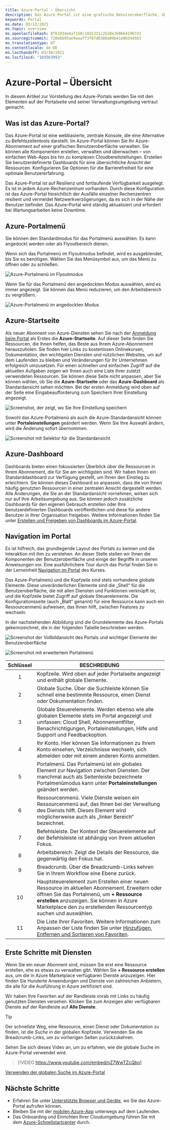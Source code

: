 ```yaml
---
title: Azure-Portal – Übersicht
description: Das Azure-Portal ist eine grafische Benutzeroberfläche, über die Sie Azure-Dienste verwalten können. Erfahren Sie, wie Sie im Azure-Portal navigieren und Ressourcen suchen können.
keywords: Portal
ms.date: 03/12/2021
ms.topic: overview
ms.openlocfilehash: 8f61934e6af150c18d1331c2b28e2686641967d1
ms.sourcegitcommit: f28ebb95ae9aaaff3f87d8388a09b41e0b3445b5
ms.translationtype: HT
ms.contentlocale: de-DE
ms.lasthandoff: 03/30/2021
ms.locfileid: "103563993"
---
```

# <a name="azure-portal-overview"></a>Azure-Portal – Übersicht

In diesem Artikel zur Vorstellung des Azure-Portals werden Sie mit den Elementen auf der Portalseite und seiner Verwaltungsumgebung vertraut gemacht.

## <a name="what-is-the-azure-portal"></a>Was ist das Azure-Portal?

Das Azure-Portal ist eine webbasierte, zentrale Konsole, die eine Alternative zu Befehlszeilentools darstellt. Im Azure-Portal können Sie Ihr Azure-Abonnement auf einer grafischen Benutzeroberfläche verwalten. Sie können alle Komponenten erstellen, verwalten und überwachen – von einfachen Web-Apps bis hin zu komplexen Cloudbereitstellungen. Erstellen Sie benutzerdefinierte Dashboards für eine übersichtliche Ansicht der Ressourcen. Konfigurieren Sie Optionen für die Barrierefreiheit für eine optimale Benutzererfahrung.

Das Azure-Portal ist auf Resilienz und fortlaufende Verfügbarkeit ausgelegt. Es ist in jedem Azure-Rechenzentrum vorhanden. Durch diese Konfiguration ist das Azure-Portal hinsichtlich der Ausfälle einzelner Rechenzentren resilient und vermeidet Netzwerkverzögerungen, da es sich in der Nähe der Benutzer befindet. Das Azure-Portal wird ständig aktualisiert und erfordert bei Wartungsarbeiten keine Downtime.

## <a name="azure-portal-menu"></a>Azure-Portalmenü

Sie können den Standardmodus für das Portalmenü auswählen. Es kann angedockt werden oder als Flyoutbereich dienen.

Wenn sich das Portalmenü im Flyoutmodus befindet, wird es ausgeblendet, bis Sie es benötigen. Wählen Sie das Menüsymbol aus, um das Menü zu öffnen oder zu schließen.

![Azure-Portalmenü im Flyoutmodus](./media/azure-portal-overview/azure-portal-overview-portal-menu-flyout.png)

Wenn Sie für das Portalmenü den angedockten Modus auswählen, wird es immer angezeigt. Sie können das Menü reduzieren, um den Arbeitsbereich zu vergrößern.

![Azure-Portalmenü im angedockten Modus](./media/azure-portal-overview/azure-portal-overview-portal-menu-expandcollapse.png)

## <a name="azure-home"></a>Azure-Startseite

Als neuer Abonnent von Azure-Diensten sehen Sie nach der [Anmeldung beim Portal](https://portal.azure.com) als Erstes die **Azure-Startseite**. Auf dieser Seite finden Sie Ressourcen, die Ihnen helfen, das Beste aus Ihrem Azure-Abonnement herauszuholen. Sie finden hier Links zu kostenlosen Onlinekursen, Dokumentation, den wichtigsten Diensten und nützlichen Websites, um auf dem Laufenden zu bleiben und Veränderungen für Ihr Unternehmen erfolgreich umzusetzen. Für einen schnellen und einfachen Zugriff auf die aktuellen Aufgaben zeigen wir Ihnen auch eine Liste Ihrer zuletzt verwendeten Ressourcen. Sie können diese Seite nicht anpassen, aber Sie können wählen, ob Sie die **Azure-Startseite** oder das **Azure-Dashboard** als Standardansicht sehen möchten. Bei der ersten Anmeldung wird oben auf der Seite eine Eingabeaufforderung zum Speichern Ihrer Einstellung angezeigt.

![Screenshot, der zeigt, wo Sie Ihre Einstellung speichern](./media/azure-portal-overview/azure-portal-default-view.png)

Sowohl das Azure-Portalmenü als auch die Azure-Standardansicht können unter **Portaleinstellungen** geändert werden. Wenn Sie Ihre Auswahl ändern, wird die Änderung sofort übernommen.

![Screenshot mit Selektor für die Standardansicht](./media/azure-portal-overview/azure-portal-overview-portal-settings-menu-home.png)

## <a name="azure-dashboard"></a>Azure-Dashboard

Dashboards bieten einen fokussierten Überblick über die Ressourcen in Ihrem Abonnement, die für Sie am wichtigsten sind. Wir haben Ihnen ein Standarddashboard zur Verfügung gestellt, um Ihnen den Einstieg zu erleichtern. Sie können dieses Dashboard so anpassen, dass die von Ihnen häufig genutzten Ressourcen in einer zentralen Ansicht dargestellt werden. Alle Änderungen, die Sie an der Standardansicht vornehmen, wirken sich nur auf Ihre Arbeitsumgebung aus. Sie können jedoch zusätzliche Dashboards für den eigenen Gebrauch erstellen oder Ihre benutzerdefinierten Dashboards veröffentlichen und diese für andere Benutzer in Ihrer Organisation freigeben. Weitere Informationen finden Sie unter [Erstellen und Freigeben von Dashboards im Azure-Portal](../azure-portal/azure-portal-dashboards.md).

## <a name="getting-around-the-portal"></a>Navigation im Portal

Es ist hilfreich, das grundlegende Layout des Portals zu kennen und die Interaktion mit ihm zu verstehen. An dieser Stelle stellen wir Ihnen die Komponenten der Benutzeroberfläche und einige der Begriffe in unseren Anweisungen vor. Eine ausführlichere Tour durch das Portal finden Sie in der Lerneinheit [Navigation im Portal](/learn/modules/tour-azure-portal/3-navigate-the-portal) des Kurses.

Das Azure-Portalmenü und die Kopfzeile sind stets vorhandene globale Elemente. Diese unveränderlichen Elemente sind die „Shell“ für die Benutzeroberfläche, die mit allen Diensten und Funktionen verknüpft ist, und die Kopfzeile bietet Zugriff auf globale Steuerelemente. Die Konfigurationsseite (auch „Blatt“ genannt) für eine Ressource kann auch ein Ressourcenmenü aufweisen, das Ihnen hilft, zwischen Features zu wechseln.

In der nachstehenden Abbildung sind die Grundelemente des Azure-Portals gekennzeichnet, die in der folgenden Tabelle beschrieben werden.

![Screenshot der Vollbildansicht des Portals und wichtiger Elemente der Benutzeroberfläche](./media/azure-portal-overview/azure-portal-overview-portal-callouts.png)

![Screenshot mit erweitertem Portalmenü](./media/azure-portal-overview/azure-portal-overview-portal-menu-callouts.png)

|Schlüssel|BESCHREIBUNG
|:---:|---|
|1|Kopfzeile. Wird oben auf jeder Portalseite angezeigt und enthält globale Elemente.|
|2| Globale Suche. Über die Suchleiste können Sie schnell eine bestimmte Ressource, einen Dienst oder Dokumentation finden.|
|3|Globale Steuerelemente. Werden ebenso wie alle globalen Elemente stets im Portal angezeigt und umfassen: Cloud Shell, Abonnementfilter, Benachrichtigungen, Portaleinstellungen, Hilfe und Support und Feedbackoption.|
|4|Ihr Konto. Hier können Sie Informationen zu Ihrem Konto einsehen, Verzeichnisse wechseln, sich abmelden oder mit einem anderen Konto anmelden.|
|5|Portalmenü. Das Portalmenü ist ein globales Element zur Navigation zwischen Diensten. Der manchmal auch als Seitenleiste bezeichnete Portalmenümodus kann unter **Portaleinstellungen** geändert werden.|
|6|Ressourcenmenü. Viele Dienste weisen ein Ressourcenmenü auf, das Ihnen bei der Verwaltung des Diensts hilft. Dieses Element wird möglicherweise auch als „linker Bereich“ bezeichnet.|
|7|Befehlsleiste. Der Kontext der Steuerelemente auf der Befehlsleiste ist abhängig von Ihrem aktuellen Fokus.|
|8|Arbeitsbereich.  Zeigt die Details der Ressource, die gegenwärtig den Fokus hat.|
|9|Breadcrumb. Über die Breadcrumb-Links kehren Sie in Ihrem Workflow eine Ebene zurück.|
|10|Hauptsteuerelement zum Erstellen einer neuen Ressource im aktuellen Abonnement. Erweitern oder öffnen Sie das Portalmenü, um **+ Ressource erstellen** anzuzeigen. Sie können in Azure Marketplace den zu erstellenden Ressourcentyp suchen und auswählen.|
|11|Die Liste Ihrer Favoriten. Weitere Informationen zum Anpassen der Liste finden Sie unter [Hinzufügen, Entfernen und Sortieren von Favoriten](../azure-portal/azure-portal-add-remove-sort-favorites.md).|

## <a name="get-started-with-services"></a>Erste Schritte mit Diensten

Wenn Sie ein neuer Abonnent sind, müssen Sie erst eine Ressource erstellen, ehe es etwas zu verwalten gibt. Wählen Sie **+ Ressource erstellen** aus, um die in Azure Marketplace verfügbaren Dienste anzuzeigen. Hier finden Sie Hunderte Anwendungen und Dienste von zahlreichen Anbietern, die alle für die Ausführung in Azure zertifiziert sind.

Wir haben Ihre Favoriten auf der Randleiste vorab mit Links zu häufig genutzten Diensten versehen.  Klicken Sie zum Anzeigen aller verfügbaren Dienste auf der Randleiste auf **Alle Dienste**.

> [!TIP]
> Der schnellste Weg, eine Ressource, einen Dienst oder Dokumentation zu finden, ist die *Suche* in der globalen Kopfzeile. Verwenden Sie die Breadcrumb-Links, um zu vorherigen Seiten zurückzukehren.
>
Sehen Sie sich dieses Video an, um zu erfahren, wie die globale Suche im Azure-Portal verwendet wird.


> [!VIDEO https://www.youtube.com/embed/nZ7WwTZcQbo]

[Verwenden der globalen Suche im Azure-Portal](https://www.youtube.com/watch?v=nZ7WwTZcQbo)

## <a name="next-steps"></a>Nächste Schritte

* Erfahren Sie unter [Unterstützte Browser und Geräte](../azure-portal/azure-portal-supported-browsers-devices.md), wo Sie das Azure-Portal aufrufen können.
* Bleiben Sie mit der [mobilen Azure-App](https://azure.microsoft.com/features/azure-portal/mobile-app/) unterwegs auf dem Laufenden.
* Das Onboarding und Einrichten Ihrer Cloudumgebung führen Sie mit dem [Azure-Schnellstartcenter](../azure-portal/azure-portal-quickstart-center.md) durch.